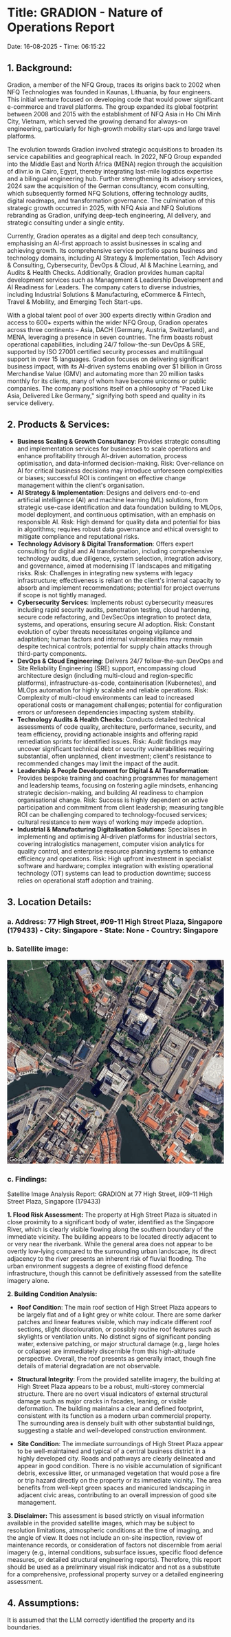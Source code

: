 # Title: GRADION - Nature of Operations Report
Date: 16-08-2025 - Time: 06:15:22

## 1. Background:
Gradion, a member of the NFQ Group, traces its origins back to 2002 when NFQ Technologies was founded in Kaunas, Lithuania, by four engineers. This initial venture focused on developing code that would power significant e-commerce and travel platforms. The group expanded its global footprint between 2008 and 2015 with the establishment of NFQ Asia in Ho Chi Minh City, Vietnam, which served the growing demand for always-on engineering, particularly for high-growth mobility start-ups and large travel platforms.

The evolution towards Gradion involved strategic acquisitions to broaden its service capabilities and geographical reach. In 2022, NFQ Group expanded into the Middle East and North Africa (MENA) region through the acquisition of dlivr.io in Cairo, Egypt, thereby integrating last-mile logistics expertise and a bilingual engineering hub. Further strengthening its advisory services, 2024 saw the acquisition of the German consultancy, ecom consulting, which subsequently formed NFQ Solutions, offering technology audits, digital roadmaps, and transformation governance. The culmination of this strategic growth occurred in 2025, with NFQ Asia and NFQ Solutions rebranding as Gradion, unifying deep-tech engineering, AI delivery, and strategic consulting under a single entity.

Currently, Gradion operates as a digital and deep tech consultancy, emphasising an AI-first approach to assist businesses in scaling and achieving growth. Its comprehensive service portfolio spans business and technology domains, including AI Strategy & Implementation, Tech Advisory & Consulting, Cybersecurity, DevOps & Cloud, AI & Machine Learning, and Audits & Health Checks. Additionally, Gradion provides human capital development services such as Management & Leadership Development and AI Readiness for Leaders. The company caters to diverse industries, including Industrial Solutions & Manufacturing, eCommerce & Fintech, Travel & Mobility, and Emerging Tech Start-ups.

With a global talent pool of over 300 experts directly within Gradion and access to 600+ experts within the wider NFQ Group, Gradion operates across three continents – Asia, DACH (Germany, Austria, Switzerland), and MENA, leveraging a presence in seven countries. The firm boasts robust operational capabilities, including 24/7 follow-the-sun DevOps & SRE, supported by ISO 27001 certified security processes and multilingual support in over 15 languages. Gradion focuses on delivering significant business impact, with its AI-driven systems enabling over $1 billion in Gross Merchandise Value (GMV) and automating more than 20 million tasks monthly for its clients, many of whom have become unicorns or public companies. The company positions itself on a philosophy of "Paced Like Asia, Delivered Like Germany," signifying both speed and quality in its service delivery.

## 2. Products & Services:
* **Business Scaling & Growth Consultancy**: Provides strategic consulting and implementation services for businesses to scale operations and enhance profitability through AI-driven automation, process optimisation, and data-informed decision-making. Risk: Over-reliance on AI for critical business decisions may introduce unforeseen complexities or biases; successful ROI is contingent on effective change management within the client's organisation.
* **AI Strategy & Implementation**: Designs and delivers end-to-end artificial intelligence (AI) and machine learning (ML) solutions, from strategic use-case identification and data foundation building to MLOps, model deployment, and continuous optimisation, with an emphasis on responsible AI. Risk: High demand for quality data and potential for bias in algorithms; requires robust data governance and ethical oversight to mitigate compliance and reputational risks.
* **Technology Advisory & Digital Transformation**: Offers expert consulting for digital and AI transformation, including comprehensive technology audits, due diligence, system selection, integration advisory, and governance, aimed at modernising IT landscapes and mitigating risks. Risk: Challenges in integrating new systems with legacy infrastructure; effectiveness is reliant on the client's internal capacity to absorb and implement recommendations; potential for project overruns if scope is not tightly managed.
* **Cybersecurity Services**: Implements robust cybersecurity measures including rapid security audits, penetration testing, cloud hardening, secure code refactoring, and DevSecOps integration to protect data, systems, and operations, ensuring secure AI adoption. Risk: Constant evolution of cyber threats necessitates ongoing vigilance and adaptation; human factors and internal vulnerabilities may remain despite technical controls; potential for supply chain attacks through third-party components.
* **DevOps & Cloud Engineering**: Delivers 24/7 follow-the-sun DevOps and Site Reliability Engineering (SRE) support, encompassing cloud architecture design (including multi-cloud and region-specific platforms), infrastructure-as-code, containerisation (Kubernetes), and MLOps automation for highly scalable and reliable operations. Risk: Complexity of multi-cloud environments can lead to increased operational costs or management challenges; potential for configuration errors or unforeseen dependencies impacting system stability.
* **Technology Audits & Health Checks**: Conducts detailed technical assessments of code quality, architecture, performance, security, and team efficiency, providing actionable insights and offering rapid remediation sprints for identified issues. Risk: Audit findings may uncover significant technical debt or security vulnerabilities requiring substantial, often unplanned, client investment; client's resistance to recommended changes may limit the impact of the audit.
* **Leadership & People Development for Digital & AI Transformation**: Provides bespoke training and coaching programmes for management and leadership teams, focusing on fostering agile mindsets, enhancing strategic decision-making, and building AI readiness to champion organisational change. Risk: Success is highly dependent on active participation and commitment from client leadership; measuring tangible ROI can be challenging compared to technology-focused services; cultural resistance to new ways of working may impede adoption.
* **Industrial & Manufacturing Digitalisation Solutions**: Specialises in implementing and optimising AI-driven platforms for industrial sectors, covering intralogistics management, computer vision analytics for quality control, and enterprise resource planning systems to enhance efficiency and operations. Risk: High upfront investment in specialist software and hardware; complex integration with existing operational technology (OT) systems can lead to production downtime; success relies on operational staff adoption and training.

## 3. Location Details: 
### a. Address: 77 High Street, #09-11 High Street Plaza, Singapore (179433) - City: Singapore - State: None - Country: Singapore
### b. Satellite image:
![Satellite Image](satellite_images\gradion_satellite.png)
### c. Findings: 
Satellite Image Analysis Report: GRADION at 77 High Street, #09-11 High Street Plaza, Singapore (179433)

**1. Flood Risk Assessment:**
The property at High Street Plaza is situated in close proximity to a significant body of water, identified as the Singapore River, which is clearly visible flowing along the southern boundary of the immediate vicinity. The building appears to be located directly adjacent to or very near the riverbank. While the general area does not appear to be overtly low-lying compared to the surrounding urban landscape, its direct adjacency to the river presents an inherent risk of fluvial flooding. The urban environment suggests a degree of existing flood defence infrastructure, though this cannot be definitively assessed from the satellite imagery alone.

**2. Building Condition Analysis:**

*   **Roof Condition**:
    The main roof section of High Street Plaza appears to be largely flat and of a light grey or white colour. There are some darker patches and linear features visible, which may indicate different roof sections, slight discolouration, or possibly routine roof features such as skylights or ventilation units. No distinct signs of significant ponding water, extensive patching, or major structural damage (e.g., large holes or collapse) are immediately discernible from this high-altitude perspective. Overall, the roof presents as generally intact, though fine details of material degradation are not observable.

*   **Structural Integrity**:
    From the provided satellite imagery, the building at High Street Plaza appears to be a robust, multi-storey commercial structure. There are no overt visual indicators of external structural damage such as major cracks in facades, leaning, or visible deformation. The building maintains a clear and defined footprint, consistent with its function as a modern urban commercial property. The surrounding area is densely built with other substantial buildings, suggesting a stable and well-developed construction environment.

*   **Site Condition**:
    The immediate surroundings of High Street Plaza appear to be well-maintained and typical of a central business district in a highly developed city. Roads and pathways are clearly delineated and appear in good condition. There is no visible accumulation of significant debris, excessive litter, or unmanaged vegetation that would pose a fire or trip hazard directly on the property or its immediate vicinity. The area benefits from well-kept green spaces and manicured landscaping in adjacent civic areas, contributing to an overall impression of good site management.

**3. Disclaimer:**
This assessment is based strictly on visual information available in the provided satellite images, which may be subject to resolution limitations, atmospheric conditions at the time of imaging, and the angle of view. It does not include an on-site inspection, review of maintenance records, or consideration of factors not discernible from aerial imagery (e.g., internal conditions, subsurface issues, specific flood defence measures, or detailed structural engineering reports). Therefore, this report should be used as a preliminary visual risk indicator and not as a substitute for a comprehensive, professional property survey or a detailed engineering assessment.

## 4. Assumptions:
It is assumed that the LLM correctly identified the property and its boundaries.